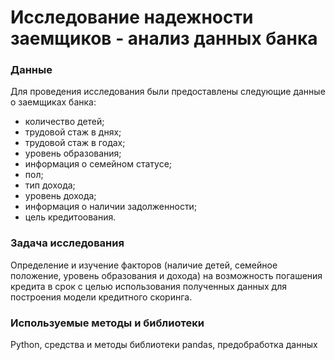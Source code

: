 # Исследование надежности заемщиков - анализ данных банка

### Данные

Для проведения исследования были предоставлены следующие данные о заемщиках банка:
- количество детей;
- трудовой стаж в днях;
- трудовой стаж в годах;
- уровень образования;
- информация о семейном статусе;
- пол;
- тип дохода;
- уровень дохода;
- информация о наличии задолженности;
- цель кредитоования.

### Задача исследования

Определение и изучение факторов (наличие детей, семейное положение, уровень образования и дохода) на возможность погашения кредита в срок с целью использования полученных данных для построения модели кредитного скоринга.

### Используемые методы и библиотеки

Python, средства и методы библиотеки pandas, предобработка данных


